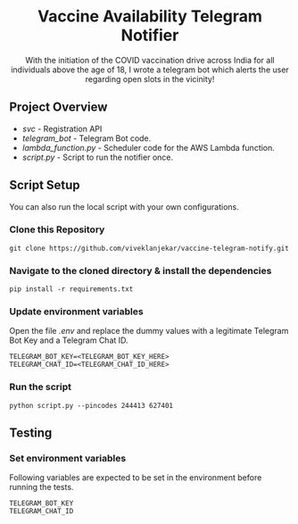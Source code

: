 <h1 align="center"> Vaccine Availability Telegram Notifier </h1>



<p align="center">
    With the initiation of the COVID vaccination drive across India for all individuals above the age of 18, I wrote a telegram bot which alerts the user regarding open slots in the vicinity!
 </p>



## Project Overview

- *svc* - Registration API
- *telegram_bot* - Telegram Bot code.
- *lambda_function.py* - Scheduler code for the AWS Lambda function.
- *script.py* - Script to run the notifier once.

## Script Setup

You can also run the local script with your own configurations.

### Clone this Repository
```
git clone https://github.com/viveklanjekar/vaccine-telegram-notify.git
```

### Navigate to the cloned directory & install the dependencies
```
pip install -r requirements.txt
```

### Update environment variables
Open the file *.env* and replace the dummy values with a legitimate Telegram Bot Key and a Telegram Chat ID.
```
TELEGRAM_BOT_KEY=<TELEGRAM_BOT_KEY_HERE>
TELEGRAM_CHAT_ID=<TELEGRAM_CHAT_ID_HERE>
```

### Run the script
```
python script.py --pincodes 244413 627401
```

## Testing

### Set environment variables
Following variables are expected to be set in the environment before running the tests.

```
TELEGRAM_BOT_KEY
TELEGRAM_CHAT_ID
```
